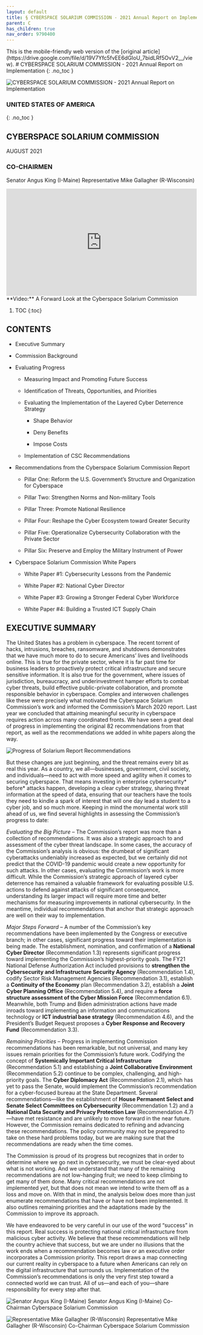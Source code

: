 ```yaml
---
layout: default
title: § CYBERSPACE SOLARIUM COMMISSION - 2021 Annual Report on Implementation
parent: C 
has_children: true
nav_order: 9790400
---
```

<style>
.dont-break-out {
  /* These are technically the same, but use both */
  overflow-wrap: break-word;
  word-wrap: break-word;

     -ms-word-break: break-all;
  /* This is the dangerous one in WebKit, as it breaks things wherever */
  word-break: break-all;
  /* Instead use this non-standard one: */
  word-break: break-word;
}

.youtube-container {
    position: relative;
    width: 100%;
    height: 0;
    padding-bottom: 56.25%;
}
.youtube-video {
    position: absolute;
    top: 0;
    left: 0;
    width: 100%;
    height: 100%;
}

</style>

<div class="dont-break-out" markdown="1">
This is the mobile-friendly web version of the [original article](https://drive.google.com/file/d/19V7Yfc5fvEE6dGIoU_7bidLRf5OvV2__/view).
# CYBERSPACE SOLARIUM COMMISSION - 2021 Annual Report on Implementation 
{: .no_toc }

![CYBERSPACE SOLARIUM COMMISSION - 2021 Annual Report on Implementation](https://statics.bsafes.com/images/papers/CYBERSPACE-SOLARIUM-COMMISSION-2021-Annual-Report-on-Implementation-cover.png)

### UNITED STATES OF AMERICA 
{: .no_toc }
## CYBERSPACE SOLARIUM COMMISSION

AUGUST 2021

### CO-CHAIRMEN
Senator Angus King (I-Maine)
Representative Mike Gallagher (R-Wisconsin)

<div class="youtube-container">
<iframe width="100%" src="https://www.youtube.com/embed/ApRPP9T5ZzM" title="YouTube video player" frameborder="0" allow="accelerometer; autoplay; clipboard-write; encrypted-media; gyroscope; picture-in-picture" allowfullscreen class="youtube-video"></iframe>
</div>
**Video:** A Forward Look at the Cyberspace Solarium Commission 


1. TOC
{:toc}

## CONTENTS

- Executive Summary

- Commission Background

- Evaluating Progress

  - Measuring Impact and Promoting Future Success

  - Identification of Threats, Opportunities, and Priorities

  - Evaluating the Implementation of the Layered Cyber Deterrence Strategy

    - Shape Behavior

    - Deny Benefits

    - Impose Costs

  - Implementation of CSC Recommendations

- Recommendations from the Cyberspace Solarium Commission Report

  - Pillar One: Reform the U.S. Government’s Structure and Organization for Cyberspace

  - Pillar Two: Strengthen Norms and Non-military Tools

  - Pillar Three: Promote National Resilience 

  - Pillar Four: Reshape the Cyber Ecosystem toward Greater Security

  - Pillar Five: Operationalize Cybersecurity Collaboration with the Private Sector

  - Pillar Six: Preserve and Employ the Military Instrument of Power

- Cyberspace Solarium Commission White Papers

  - White Paper #1: Cybersecurity Lessons from the Pandemic

  - White Paper #2: National Cyber Director

  - White Paper #3: Growing a Stronger Federal Cyber Workforce

  - White Paper #4: Building a Trusted ICT Supply Chain

## EXECUTIVE SUMMARY
The United States has a problem in cyberspace. The recent torrent of hacks, intrusions, breaches, ransomware, and shutdowns demonstrates that we have much more to do to secure Americans’ lives and livelihoods online. This is true for the private sector, where it is far past time for business leaders to proactively protect critical infrastructure and secure sensitive information. It is also true for the government, where issues of jurisdiction, bureaucracy, and underinvestment hamper efforts to combat cyber threats, build effective public-private collaboration, and promote responsible behavior in cyberspace. Complex and interwoven challenges like these were precisely what motivated the Cyberspace Solarium Commission’s work and informed the Commission’s March 2020 report. Last year we concluded that attaining meaningful security in cyberspace requires action across many coordinated fronts. We have seen a great deal of progress in implementing the original 82 recommendations from that report, as well as the recommendations we added in white papers along the way.

![Progress of Solarium Report Recommendations](https://statics.bsafes.com/images/papers/CYBERSPACE-SOLARIUM-COMMISSION-2021-Annual-Report-on-Implementation-fig-1.png)

But these changes are just beginning, and the threat remains every bit as real this year. As a country, we all—businesses, government, civil society, and individuals—need to act with more speed and agility when it comes to securing cyberspace. That means investing in enterprise cybersecurity* before* attacks happen, developing a clear cyber strategy, sharing threat information at the speed of data, ensuring that our teachers have the tools they need to kindle a spark of interest that will one day lead a student to a cyber job, and so much more. Keeping in mind the monumental work still ahead of us, we find several highlights in assessing the Commission’s progress to date:

*Evaluating the Big Picture* – The Commission’s report was more than a collection of recommendations. It was also a strategic approach to and assessment of the cyber threat landscape. In some cases, the accuracy of the Commission’s analysis is obvious: the drumbeat of significant cyberattacks undeniably increased as expected, but we certainly did not predict that the COVID-19 pandemic would create a new opportunity for such attacks. In other cases, evaluating the Commission’s work is more difficult. While the Commission’s strategic approach of layered cyber deterrence has remained a valuable framework for evaluating possible U.S. actions to defend against attacks of significant consequence, understanding its larger impact will require more time and better mechanisms for measuring improvements in national cybersecurity. In the meantime, individual recommendations that anchor that strategic approach are well on their way to implementation.

*Major Steps Forward* – A number of the Commission’s key recommendations have been implemented by the Congress or executive branch; in other cases, significant progress toward their implementation is being made. The establishment, nomination, and confirmation of a **National Cyber Director** (Recommendation 1.3) represents significant progress toward implementing the Commission’s highest-priority goals. The FY21 National Defense Authorization Act included provisions to **strengthen the Cybersecurity and Infrastructure Security Agency** (Recommendation 1.4), codify Sector Risk Management Agencies (Recommendation 3.1), establish a **Continuity of the Economy** plan (Recommendation 3.2), establish a **Joint Cyber Planning Office** (Recommendation 5.4), and require a **force structure assessment of the Cyber Mission Force** (Recommendation 6.1). Meanwhile, both Trump and Biden administration actions have made inroads toward implementing an information and communications technology or **ICT industrial base strategy** (Recommendation 4.6), and the President’s Budget Request proposes a **Cyber Response and Recovery Fund** (Recommendation 3.3).

*Remaining Priorities* – Progress in implementing Commission recommendations has been remarkable, but not universal, and many key issues remain priorities for the Commission’s future work. Codifying the concept of **Systemically Important Critical Infrastructure** (Recommendation 5.1) and establishing a **Joint Collaborative Environment** (Recommendation 5.2) continue to be complex, challenging, and high-priority goals. The **Cyber Diplomacy Act** (Recommendation 2.1), which has yet to pass the Senate, would implement the Commission’s recommendation for a cyber-focused bureau at the State Department. Several recommendations—like the establishment of **House Permanent Select and Senate Select Committees on Cybersecurity** (Recommendation 1.2) and a **National Data Security and Privacy Protection Law** (Recommendation 4.7)—have met resistance and are unlikely to move forward in the near future. However, the Commission remains dedicated to refining and advancing these recommendations. The policy community may not be prepared to take on these hard problems today, but we are making sure that the recommendations are ready when the time comes.

The Commission is proud of its progress but recognizes that in order to determine where we go next in cybersecurity, we must be clear-eyed about what is not working. And we understand that many of the remaining recommendations are not low-hanging fruit; we need to keep climbing to get many of them done. Many critical recommendations are not implemented *yet*, but that does not mean we intend to write them off as a loss and move on. With that in mind, the analysis below does more than just enumerate recommendations that have or have not been implemented. It also outlines remaining priorities and the adaptations made by the Commission to improve its approach.

We have endeavored to be very careful in our use of the word “success” in this report. Real success is protecting national critical infrastructure from malicious cyber activity. We believe that these recommendations will help the country achieve that success, but we are under no illusions that the work ends when a recommendation becomes law or an executive order incorporates a Commission priority. This report draws a map connecting our current reality in cyberspace to a future when Americans can rely on the digital infrastructure that surrounds us. Implementation of the Commission’s recommendations is only the very first step toward a connected world we can trust. All of us—and each of you—share responsibility for every step after that.

![Senator Angus King (I-Maine)](https://statics.bsafes.com/images/papers/CYBERSPACE-SOLARIUM-COMMISSION-2021-Annual-Report-on-Implementation-fig-2.png)
Senator Angus King (I-Maine)
Co-Chairman
Cyberspace Solarium Commission

![Representative Mike Gallagher (R-Wisconsin)](https://statics.bsafes.com/images/papers/CYBERSPACE-SOLARIUM-COMMISSION-2021-Annual-Report-on-Implementation-fig-3.png)
Representative Mike Gallagher (R-Wisconsin)
Co-Chairman
Cyberspace Solarium Commission

</div>

